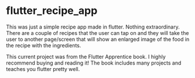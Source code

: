 # flutter_recipe_app

This was just a simple recipe app made in flutter. Nothing extraordinary. There are a couple of recipes that the user can tap on and they will take the user to another page/screen that will show an enlarged image of the food in the recipe with the ingredients.

This current project was from the Flutter Apprentice book. I highly recommend buying and reading it! The book includes many projects and teaches you flutter pretty well.
